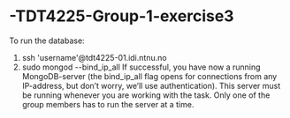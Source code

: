 # -TDT4225-Group-1-exercise3

To run the database: 
1. ssh 'username'@tdt4225-01.idi.ntnu.no
2. sudo mongod --bind_ip_all
       If successful, you have now 
       a running MongoDB-server (the bind_ip_all flag opens for connections from any 
       IP-address, but don’t worry, we’ll use authentication). This server must be 
       running whenever you are working with the task. Only one of the group 
       members has to run the server at a time. 
